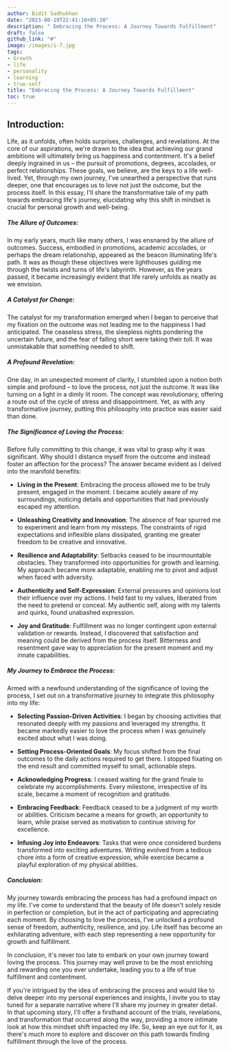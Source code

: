 ```yaml
---
author: Bidit Sadhukhan
date: "2023-08-19T22:41:10+05:30"
description: " Embracing the Process: A Journey Towards Fulfillment"
draft: false
github_link: "#"
image: /images/i-7.jpg
tags:
- Growth
- life
- personality
- learning
- true-self
title: "Embracing the Process: A Journey Towards Fulfillment"
toc: true
---
```



## Introduction:

Life, as it unfolds, often holds surprises, challenges, and revelations. At the core of our aspirations, we're drawn to the idea that achieving our grand ambitions will ultimately bring us happiness and contentment. It's a belief deeply ingrained in us – the pursuit of promotions, degrees, accolades, or perfect relationships. These goals, we believe, are the keys to a life well-lived. Yet, through my own journey, I've unearthed a perspective that runs deeper, one that encourages us to love not just the outcome, but the process itself. In this essay, I'll share the transformative tale of my path towards embracing life's journey, elucidating why this shift in mindset is crucial for personal growth and well-being.

##### The Allure of Outcomes:

In my early years, much like many others, I was ensnared by the allure of outcomes. Success, embodied in promotions, academic accolades, or perhaps the dream relationship, appeared as the beacon illuminating life's path. It was as though these objectives were lighthouses guiding me through the twists and turns of life's labyrinth. However, as the years passed, it became increasingly evident that life rarely unfolds as neatly as we envision.

##### A Catalyst for Change:

The catalyst for my transformation emerged when I began to perceive that my fixation on the outcome was not leading me to the happiness I had anticipated. The ceaseless stress, the sleepless nights pondering the uncertain future, and the fear of falling short were taking their toll. It was unmistakable that something needed to shift.

##### A Profound Revelation:

One day, in an unexpected moment of clarity, I stumbled upon a notion both simple and profound – to love the process, not just the outcome. It was like turning on a light in a dimly lit room. The concept was revolutionary, offering a route out of the cycle of stress and disappointment. Yet, as with any transformative journey, putting this philosophy into practice was easier said than done.

##### The Significance of Loving the Process:

Before fully committing to this change, it was vital to grasp why it was significant. Why should I distance myself from the outcome and instead foster an affection for the process? The answer became evident as I delved into the manifold benefits:

- **Living in the Present**: Embracing the process allowed me to be truly present, engaged in the moment. I became acutely aware of my surroundings, noticing details and opportunities that had previously escaped my attention.

- **Unleashing Creativity and Innovation**: The absence of fear spurred me to experiment and learn from my missteps. The constraints of rigid expectations and inflexible plans dissipated, granting me greater freedom to be creative and innovative.

- **Resilience and Adaptability**: Setbacks ceased to be insurmountable obstacles. They transformed into opportunities for growth and learning. My approach became more adaptable, enabling me to pivot and adjust when faced with adversity.

- **Authenticity and Self-Expression**: External pressures and opinions lost their influence over my actions. I held fast to my values, liberated from the need to pretend or conceal. My authentic self, along with my talents and quirks, found unabashed expression.

- **Joy and Gratitude**: Fulfillment was no longer contingent upon external validation or rewards. Instead, I discovered that satisfaction and meaning could be derived from the process itself. Bitterness and resentment gave way to appreciation for the present moment and my innate capabilities.

##### My Journey to Embrace the Process:

Armed with a newfound understanding of the significance of loving the process, I set out on a transformative journey to integrate this philosophy into my life:

- **Selecting Passion-Driven Activities**: I began by choosing activities that resonated deeply with my passions and leveraged my strengths. It became markedly easier to love the process when I was genuinely excited about what I was doing.

- **Setting Process-Oriented Goals**: My focus shifted from the final outcomes to the daily actions required to get there. I stopped fixating on the end result and committed myself to small, actionable steps.

- **Acknowledging Progress**: I ceased waiting for the grand finale to celebrate my accomplishments. Every milestone, irrespective of its scale, became a moment of recognition and gratitude.

- **Embracing Feedback**: Feedback ceased to be a judgment of my worth or abilities. Criticism became a means for growth, an opportunity to learn, while praise served as motivation to continue striving for excellence.

- **Infusing Joy into Endeavors**: Tasks that were once considered burdens transformed into exciting adventures. Writing evolved from a tedious chore into a form of creative expression, while exercise became a playful exploration of my physical abilities.

##### Conclusion:

My journey towards embracing the process has had a profound impact on my life. I've come to understand that the beauty of life doesn't solely reside in perfection or completion, but in the act of participating and appreciating each moment. By choosing to love the process, I've unlocked a profound sense of freedom, authenticity, resilience, and joy. Life itself has become an exhilarating adventure, with each step representing a new opportunity for growth and fulfillment.

In conclusion, it's never too late to embark on your own journey toward loving the process. This journey may well prove to be the most enriching and rewarding one you ever undertake, leading you to a life of true fulfillment and contentment.


If you're intrigued by the idea of embracing the process and would like to delve deeper into my personal experiences and insights, I invite you to stay tuned for a separate narrative where I'll share my journey in greater detail. In that upcoming story, I'll offer a firsthand account of the trials, revelations, and transformation that occurred along the way, providing a more intimate look at how this mindset shift impacted my life. So, keep an eye out for it, as there's much more to explore and discover on this path towards finding fulfillment through the love of the process.